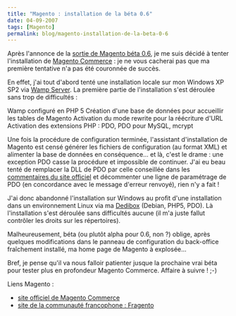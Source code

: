 ```yaml
---
title: "Magento : installation de la béta 0.6"
date: 04-09-2007
tags: [Magento]
permalink: blog/magento-installation-de-la-beta-0-6
---
```

Après l'annonce de la [sortie de Magento béta 0.6](http://narno.com/blog/magento-une-premiere-beta-telechargeable), je me suis décidé à tenter l'installation de [Magento Commerce](http://www.magentocommerce.com/) : je ne vous cacherai pas que ma première tentative n'a pas été couronnée de succès.
<!-- excerpt -->
En effet, j'ai tout d'abord tenté une installation locale sur mon Windows XP SP2 via [Wamp Server](http://www.wampserver.com/). La première partie de l'installation s'est déroulée sans trop de difficultés :

Wamp configuré en PHP 5 Création d'une base de données pour accueillir les tables de Magento Activation du mode rewrite pour la réécriture d'URL Activation des extensions PHP : PDO, PDO pour MySQL, mcrypt

Une fois la procédure de configuration terminée, l'assistant d'installation de Magento est censé générer les fichiers de configuration (au format XML) et alimenter la base de données en conséquence... et là, c'est le drame : une exception PDO casse la procédure et impossible de continuer.
J'ai eu beau tenté de remplacer la DLL de PDO par celle conseillée dans les [commentaires du site officiel](http://www.magentocommerce.com/knowledge-base/entry/magento-installation-guide#comments) et décommenter une ligne de paramétrage de PDO (en concordance avec le message d'erreur renvoyé), rien n'y a fait !

J'ai donc abandonné l'installation sur Windows au profit d'une installation dans un environnement Linux via ma [Dedibox](http://www.dedibox.fr/) (Debian, PHP5, PDO). Là l'installation s'est déroulée sans difficultés aucune (il m'a juste fallut contrôler les droits sur les répertoires).

Malheureusement, béta (ou plutôt alpha pour 0.6, non ?) oblige, après quelques modifications dans le panneau de configuration du back-office fraîchement installé, ma home page de Magento à explosée...

Bref, je pense qu'il  va nous falloir patienter jusque la prochaine vrai béta pour tester plus en profondeur Magento Commerce. Affaire à suivre ! ;-)

Liens Magento :

* [site officiel de Magento Commerce](http://www.magentocommerce.com/)
* [site de la communauté francophone : Fragento](http://www.fragento.org/)

